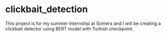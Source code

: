 # clickbait_detection
 This project is for my summer internship at Somera and I will be creating a clickbait detector using BERT model with Turkish checkpoint.
